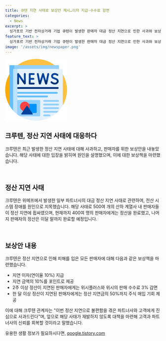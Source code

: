 ```yaml
---
title: 큐텐 지연 사태로 보상안 제시…이자 지급·수수료 감면
categories:
  - News
excerpt: >
  싱가포르 기반 전자상거래 기업 큐텐이 발생한 판매자 대금 정산 지연으로 인한 사과와 보상 방침을 발표했다. 해당 기업은 위메프에서 발생한 일부 파트너사 대금 정산 지연은 시스템 장애로 밝혔으며, 500여개 판매자 중 400여명에게는 정산을 완료했고, 남은 판매자에게 이달 말까지 완료할 예정이라고 전했다. 지연으로 피해를 본 판매자들에 대해 지급할 이자와 포인트 지원뿐만 아니라, 판매 수수료 감면과 주식 매입 기회도 제공할 예정이라고 밝혀졌다. 큐텐은 재발 방지와 신뢰 회복을 위해 노력하겠다고 전했다.
feature_text: >
  싱가포르 기반 전자상거래 기업 큐텐이 발생한 판매자 대금 정산 지연으로 인한 사과와 보상 방침을 발표했다. 해당 기업은 위메프에서 발생한 일부 파트너사 대금 정산 지연은 시스템 장애로 밝혔으며, 500여개 판매자 중 400여명에게는 정산을 완료했고, 남은 판매자에게 이달 말까지 완료할 예정이라고 전했다. 지연으로 피해를 본 판매자들에 대해 지급할 이자와 포인트 지원뿐만 아니라, 판매 수수료 감면과 주식 매입 기회도 제공할 예정이라고 밝혀졌다. 큐텐은 재발 방지와 신뢰 회복을 위해 노력하겠다고 전했다.
image: '/assets/img/newspaper.png'
---
```


<p><img src="/assets/img/newspaper.png" alt="kimp 속보" /></p>

<h2 data-ke-size="size26">크루텐, 정산 지연 사태에 대응하다</h2>

<p>크루텐은 최근 발생한 정산 지연 사태에 대해 사과하고, 판매자를 위한 보상안을 내놓았습니다. 해당 사태에 대한 입장을 밝히며 원인을 설명했으며, 이에 대한 보상책을 마련했습니다.</p>

<p data-ke-size="size16">&nbsp;</p>

<h2 data-ke-size="size24">정산 지연 사태</h2>

<p>크루텐은 위메프에서 발생한 일부 파트너사의 대금 정산 지연 사태로 관련하여, 전산 시스템 장애를 원인으로 지목했습니다. 해당 사태로 500여 개의 산하 계열사 내 판매자들이 정산 지연에 휩싸였으며, 현재까지 400여 명의 판매자에게는 정산을 완료했고, 나머지 판매자의 정산은 이달 말까지 완료할 예정입니다.</p>

<p data-ke-size="size16">&nbsp;</p>

<h2 data-ke-size="size24">보상안 내용</h2>

<p>크루텐은 정산 지연으로 인해 피해를 입은 모든 판매자에 대해 다음과 같은 보상책을 마련했습니다.</p>

<ul>
    <li>지연 이자(연이율 10%) 지급</li>
    <li>지연 금액의 10%를 포인트로 제공</li>
    <li>2주 이상 정산이 지연된 판매자에게는 위시플러스와 위시의 판매 수수료 3% 감면</li>
    <li>한 달 이상 정산이 지연된 판매자에게는 정산 지연금의 50%까지 주식 매입 기회 제공</li>
</ul>

<p>이에 대해 크루텐 관계자는 "이번 정산 지연으로 불편함을 겪은 파트너사와 고객에게 진심으로 사과드린다"며, 앞으로 해당 사태가 재발하지 않도록 대책을 마련해 고객과 파트너사의 신뢰를 회복할 것이라고 말했습니다.</p>
유용한 생활 정보가 필요하시다면, <a href="https://qoogle.tistory.com" rel="dofollow">qoogle.tistory.com</a>


